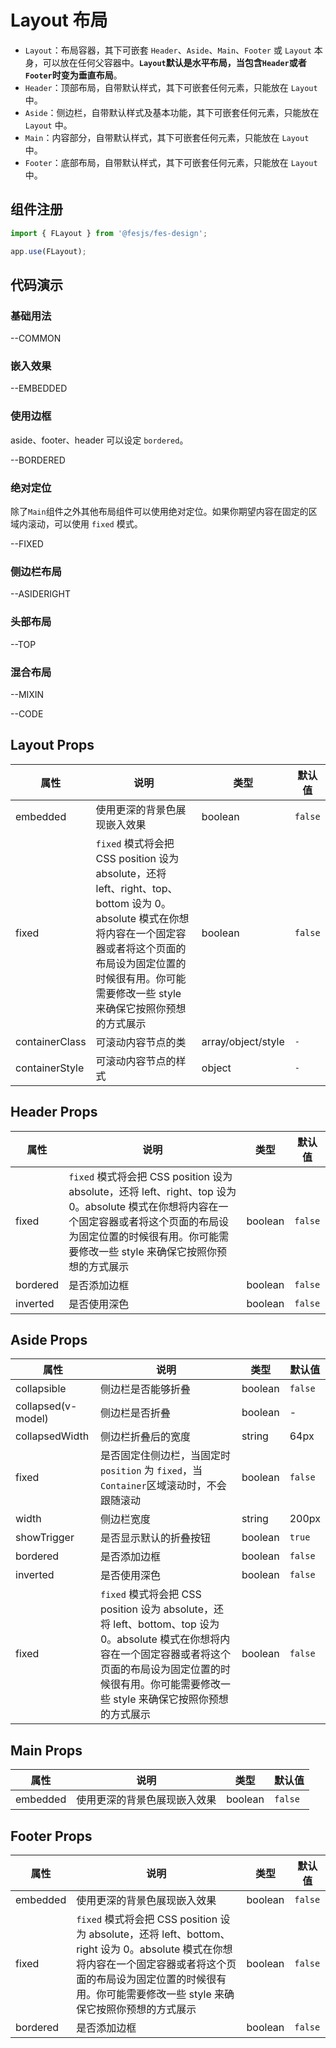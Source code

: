 # Layout 布局

-   `Layout`：布局容器，其下可嵌套 `Header`、`Aside`、`Main`、`Footer` 或 `Layout` 本身，可以放在任何父容器中。**`Layout`默认是水平布局，当包含`Header`或者`Footer`时变为垂直布局**。
-   `Header`：顶部布局，自带默认样式，其下可嵌套任何元素，只能放在 `Layout` 中。
-   `Aside`：侧边栏，自带默认样式及基本功能，其下可嵌套任何元素，只能放在 `Layout` 中。
-   `Main`：内容部分，自带默认样式，其下可嵌套任何元素，只能放在 `Layout` 中。
-   `Footer`：底部布局，自带默认样式，其下可嵌套任何元素，只能放在 `Layout` 中。

## 组件注册

```js
import { FLayout } from '@fesjs/fes-design';

app.use(FLayout);
```

## 代码演示

### 基础用法

--COMMON

### 嵌入效果

--EMBEDDED

### 使用边框

aside、footer、header 可以设定 `bordered`。

--BORDERED

### 绝对定位

除了`Main`组件之外其他布局组件可以使用绝对定位。如果你期望内容在固定的区域内滚动，可以使用 `fixed` 模式。

--FIXED

### 侧边栏布局

--ASIDERIGHT

### 头部布局

--TOP

### 混合布局

--MIXIN

--CODE

## Layout Props

| 属性           | 说明                                                                                                                                                                                                                            | 类型               | 默认值  |
| -------------- | ------------------------------------------------------------------------------------------------------------------------------------------------------------------------------------------------------------------------------- | ------------------ | ------- |
| embedded       | 使用更深的背景色展现嵌入效果                                                                                                                                                                                                    | boolean            | `false` |
| fixed          | `fixed` 模式将会把 CSS position 设为 absolute，还将 left、right、top、bottom 设为 0。absolute 模式在你想将内容在一个固定容器或者将这个页面的布局设为固定位置的时候很有用。你可能需要修改一些 style 来确保它按照你预想的方式展示 | boolean            | `false` |
| containerClass | 可滚动内容节点的类                                                                                                                                                                                                              | array/object/style | `-`     |
| containerStyle | 可滚动内容节点的样式                                                                                                                                                                                                            | object             | `-`     |

## Header Props

| 属性     | 说明                                                                                                                                                                                                                    | 类型    | 默认值  |
| -------- | ----------------------------------------------------------------------------------------------------------------------------------------------------------------------------------------------------------------------- | ------- | ------- |
| fixed    | `fixed` 模式将会把 CSS position 设为 absolute，还将 left、right、top 设为 0。absolute 模式在你想将内容在一个固定容器或者将这个页面的布局设为固定位置的时候很有用。你可能需要修改一些 style 来确保它按照你预想的方式展示 | boolean | `false` |
| bordered | 是否添加边框                                                                                                                                                                                                            | boolean | `false` |
| inverted | 是否使用深色                                                                                                                                                                                                            | boolean | `false` |

## Aside Props

| 属性               | 说明                                                                                                                                                                                                                     | 类型    | 默认值  |
| ------------------ | ------------------------------------------------------------------------------------------------------------------------------------------------------------------------------------------------------------------------ | ------- | ------- |
| collapsible        | 侧边栏是否能够折叠                                                                                                                                                                                                       | boolean | `false` |
| collapsed(v-model) | 侧边栏是否折叠                                                                                                                                                                                                           | boolean | -       |
| collapsedWidth     | 侧边栏折叠后的宽度                                                                                                                                                                                                       | string  | 64px    |
| fixed              | 是否固定住侧边栏，当固定时 `position` 为 `fixed`，当`Container`区域滚动时，不会跟随滚动                                                                                                                                  | boolean | `false` |
| width              | 侧边栏宽度                                                                                                                                                                                                               | string  | 200px   |
| showTrigger        | 是否显示默认的折叠按钮                                                                                                                                                                                                   | boolean | `true`  |
| bordered           | 是否添加边框                                                                                                                                                                                                             | boolean | `false` |
| inverted           | 是否使用深色                                                                                                                                                                                                             | boolean | `false` |
| fixed              | `fixed` 模式将会把 CSS position 设为 absolute，还将 left、bottom、top 设为 0。absolute 模式在你想将内容在一个固定容器或者将这个页面的布局设为固定位置的时候很有用。你可能需要修改一些 style 来确保它按照你预想的方式展示 | boolean | `false` |

## Main Props

| 属性     | 说明                         | 类型    | 默认值  |
| -------- | ---------------------------- | ------- | ------- |
| embedded | 使用更深的背景色展现嵌入效果 | boolean | `false` |

## Footer Props

| 属性     | 说明                                                                                                                                                                                                                       | 类型    | 默认值  |
| -------- | -------------------------------------------------------------------------------------------------------------------------------------------------------------------------------------------------------------------------- | ------- | ------- |
| embedded | 使用更深的背景色展现嵌入效果                                                                                                                                                                                               | boolean | `false` |
| fixed    | `fixed` 模式将会把 CSS position 设为 absolute，还将 left、bottom、right 设为 0。absolute 模式在你想将内容在一个固定容器或者将这个页面的布局设为固定位置的时候很有用。你可能需要修改一些 style 来确保它按照你预想的方式展示 | boolean | `false` |
| bordered | 是否添加边框                                                                                                                                                                                                               | boolean | `false` |
